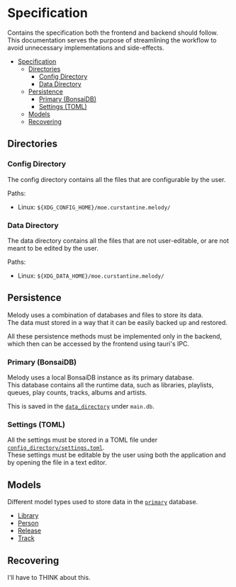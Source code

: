 # Specification

Contains the specification both the frontend and backend should follow. This documentation serves the purpose of streamlining the workflow to avoid unnecessary implementations and side-effects.

- [Specification](#specification)
  - [Directories](#directories)
    - [Config Directory](#config-directory)
    - [Data Directory](#data-directory)
  - [Persistence](#persistence)
    - [Primary (BonsaiDB)](#primary-bonsaidb)
    - [Settings (TOML)](#settings-toml)
  - [Models](#models)
  - [Recovering](#recovering)

## Directories

### Config Directory

The config directory contains all the files that are configurable by the user.

Paths:

- Linux: `${XDG_CONFIG_HOME}/moe.curstantine.melody/`

### Data Directory

The data directory contains all the files that are not user-editable, or are not meant to be edited by the user.

Paths:

- Linux: `${XDG_DATA_HOME}/moe.curstantine.melody/`

## Persistence

Melody uses a combination of databases and files to store its data.\
The data must stored in a way that it can be easily backed up and restored.

All these persistence methods must be implemented only in the backend, which then can be accessed by the frontend using tauri's IPC.

### Primary (BonsaiDB)

Melody uses a local BonsaiDB instance as its primary database.\
This database contains all the runtime data, such as libraries, playlists,
queues, play counts, tracks, albums and artists.

This is saved in the [`data_directory`](#data-directory) under `main.db`.

### Settings (TOML)

All the settings must be stored in a TOML file under [`config_directory/settings.toml`](#config-directory).\
These settings must be editable by the user using both the application and by opening the file in a text editor.

## Models

Different model types used to store data in the [`primary`](#primary-bonsaidb) database.

- [Library](./models/library.md)
- [Person](./models/person.md)
- [Release](./models/release.md)
- [Track](./models/track.md)

## Recovering

I'll have to THINK about this.
